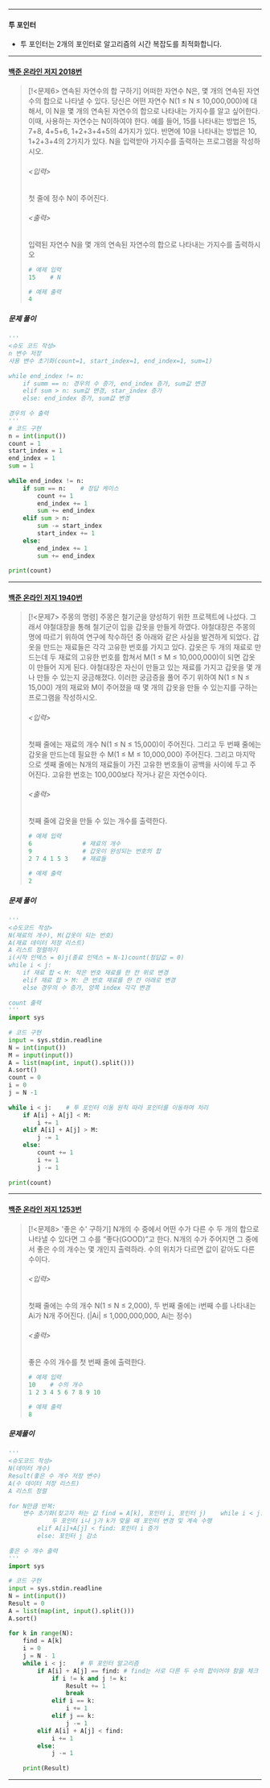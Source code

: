
---
#### 투 포인터
- 투 포인터는 2개의 포인터로 알고리즘의 시간 복잡도를 최적화합니다.
---
#### [백준 온라인 저지 2018번](https://www.acmicpc.net/problem/2018)

>[!<문제6> 연속된 자연수의 합 구하기]
>어떠한 자연수 N은, 몇 개의 연속된 자연수의 합으로 나타낼 수 있다. 당신은 어떤 자연수 N(1 ≤ N ≤ 10,000,000)에 대해서, 이 N을 몇 개의 연속된 자연수의 합으로 나타내는 가지수를 알고 싶어한다. 이때, 사용하는 자연수는 N이하여야 한다.
>예를 들어, 15를 나타내는 방법은 15, 7+8, 4+5+6, 1+2+3+4+5의 4가지가 있다. 반면에 10을 나타내는 방법은 10, 1+2+3+4의 2가지가 있다.
>N을 입력받아 가지수를 출력하는 프로그램을 작성하시오.
>###### <입력>
>첫 줄에 정수 N이 주어진다.
>###### <출력>
>입력된 자연수 N을 몇 개의 연속된 자연수의 합으로 나타내는 가지수를 출력하시오
>```python
># 예제 입력
>15    # N
>
># 예제 출력
>4
>```
##### 문제 풀이
```python
'''  
<슈도 코드 작성>  
n 변수 저장  
사용 변수 초기화(count=1, start_index=1, end_index=1, sum=1)  
  
while end_index != n:  
    if summ == n: 경우의 수 증가, end_index 증가, sum값 변경  
    elif sum > n: sum값 변경, star_index 증가  
    else: end_index 증가, sum값 변경  
  
경우의 수 출력  
'''  
# 코드 구현  
n = int(input())  
count = 1  
start_index = 1  
end_index = 1  
sum = 1  
  
while end_index != n:  
    if sum == n:    # 정답 케이스  
        count += 1  
        end_index += 1  
        sum += end_index  
    elif sum > n:  
        sum -= start_index  
        start_index += 1  
    else:  
        end_index += 1  
        sum += end_index  
  
print(count)
```
---
#### [백준 온라인 저지 1940번](https://www.acmicpc.net/problem/1940)

>[!<문제7> 주몽의 명령]
>주몽은 철기군을 양성하기 위한 프로젝트에 나섰다. 그래서 야철대장을 통해 철기군이 입을 갑옷을 만들게 하였다. 야철대장은 주몽의 명에 따르기 위하여 연구에 착수하던 중 아래와 같은 사실을 발견하게 되었다.
>갑옷을 만드는 재료들은 각각 고유한 번호를 가지고 있다. 갑옷은 두 개의 재료로 만드는데 두 재료의 고유한 번호를 합쳐서 M(1 ≤ M ≤ 10,000,000)이 되면 갑옷이 만들어 지게 된다. 야철대장은 자신이 만들고 있는 재료를 가지고 갑옷을 몇 개나 만들 수 있는지 궁금해졌다. 이러한 궁금증을 풀어 주기 위하여 N(1 ≤ N ≤ 15,000) 개의 재료와 M이 주어졌을 때 몇 개의 갑옷을 만들 수 있는지를 구하는 프로그램을 작성하시오.
>###### <입력>
>첫째 줄에는 재료의 개수 N(1 ≤ N ≤ 15,000)이 주어진다. 그리고 두 번째 줄에는 갑옷을 만드는데 필요한 수 M(1 ≤ M ≤ 10,000,000) 주어진다. 그리고 마지막으로 셋째 줄에는 N개의 재료들이 가진 고유한 번호들이 공백을 사이에 두고 주어진다. 고유한 번호는 100,000보다 작거나 같은 자연수이다.
>###### <출력>
>첫째 줄에 갑옷을 만들 수 있는 개수를 출력한다.
>```python
># 예제 입력  
>6              # 재료의 개수  
>9              # 갑옷이 완성되는 번호의 합  
>2 7 4 1 5 3    # 재료들  
>  
># 예제 출력  
>2
>```
##### 문제 풀이
```python
'''  
<슈도코드 작성>  
N(재료의 개수), M(갑옷이 되는 번호)  
A(재료 데이터 저장 리스트)  
A 리스트 정렬하기  
i(시작 인덱스 = 0)j(종료 인덱스 = N-1)count(정답값 = 0)  
while i < j:  
    if 재료 합 < M: 작은 번호 재료를 한 칸 위로 변경  
    elif 재료 합 > M: 큰 번호 재료를 한 칸 아래로 변경  
    else 경우의 수 증가, 양쪽 index 각각 변경  
  
count 출력  
'''  
import sys  
  
# 코드 구현  
input = sys.stdin.readline  
N = int(input())  
M = input(input())  
A = list(map(int, input().split()))  
A.sort()  
count = 0  
i = 0  
j = N -1  
  
while i < j:    # 투 포인터 이동 원칙 따라 포인터를 이동하며 처리  
    if A[i] + A[j] < M:  
        i += 1  
    elif A[i] + A[j] > M:  
        j -= 1  
    else:  
        count += 1  
        i += 1  
        j -= 1  
  
print(count)
```
---
#### [백준 온라인 저지 1253번](https://www.acmicpc.net/problem/1253)

 >[!<문제8> '좋은 수' 구하기]
>N개의 수 중에서 어떤 수가 다른 수 두 개의 합으로 나타낼 수 있다면 그 수를 “좋다(GOOD)”고 한다.
>N개의 수가 주어지면 그 중에서 좋은 수의 개수는 몇 개인지 출력하라.
>수의 위치가 다르면 값이 같아도 다른 수이다.
>###### <입력>
>첫째 줄에는 수의 개수 N(1 ≤ N ≤ 2,000), 두 번째 줄에는 i번째 수를 나타내는 Ai가 N개 주어진다. (|Ai| ≤ 1,000,000,000, Ai는 정수)
>###### <출력>
>좋은 수의 개수를 첫 번째 줄에 출력한다.
>```python
># 예제 입력
>10    # 수의 개수
>1 2 3 4 5 6 7 8 9 10
>
># 예제 출력
>8
>```
##### 문제풀이
```python
'''  
<슈도코드 작성>  
N(데이터 개수)  
Result(좋은 수 개수 저장 변수)  
A(수 데이터 저장 리스트)  
A 리스트 정렬  
  
for N만큼 반복:  
    변수 초기화(찾고자 하는 값 find = A[k], 포인터 i, 포인터 j)    while i < j:        if A[i]+A[j] == find:            두 포인터 i, j가 k가 아닐 때 좋은 수 개수 1 증가 및 while 문 종료  
            두 포인터 i나 j가 k가 맞을 때 포인터 변경 및 계속 수행  
        elif A[i]+A[j] < find: 포인터 i 증가  
        else: 포인터 j 감소  
  
좋은 수 개수 출력  
'''  
import sys  
  
# 코드 구현  
input = sys.stdin.readline  
N = int(input())  
Result = 0  
A = list(map(int, input().split()))  
A.sort()  
  
for k in range(N):  
    find = A[k]  
    i = 0  
    j = N - 1  
    while i < j:    # 투 포인터 알고리즘  
        if A[i] + A[j] == find: # find는 서로 다른 두 수의 합이어야 함을 체크  
            if i != k and j != k:  
                Result += 1  
                break  
            elif i == k:  
                i += 1  
            elif j == k:  
                j -= 1  
        elif A[i] + A[j] < find:  
            i += 1  
        else:  
            j -= 1  
  
    print(Result)
```
---
